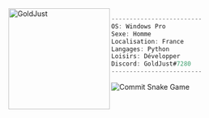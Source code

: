 <img align="left" src="https://avatars.githubusercontent.com/u/117308582?v=4" alt="GoldJust" width="200" /> 

```csharp
-------------------------
OS: Windows Pro
Sexe: Homme
Localisation: France
Langages: Python
Loisirs: Développer
Discord: GoldJust#7280
-------------------------
```
![Commit Snake Game](https://raw.githubusercontent.com/Link0Darck/Link_Darck/main/img/github-contribution-grid-snake.svg)
